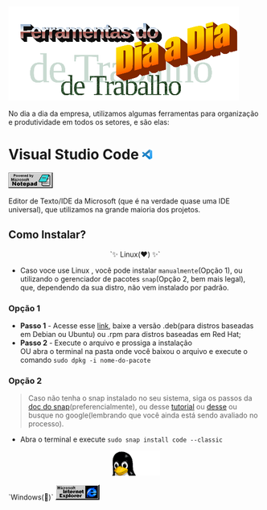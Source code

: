 <img src="./img/wordart.png"/> 


No dia a dia da empresa, utilizamos algumas ferramentas para organização e produtividade em todos os setores, e são elas:

# Visual Studio Code <img src="./img/vscode.png" width="20px">

<img src="./img/notepad.gif"/>

Editor de Texto/IDE da Microsoft (que é na verdade quase uma IDE universal), que utilizamos na grande maioria dos projetos.

## Como Instalar?

<p align="center">
`✨ Linux(❤️) ✨`
</p>


- Caso voce use Linux , você pode instalar `manualmente`(Opção 1), ou utilizando o gerenciador de pacotes `snap`(Opção 2, bem mais legal), que, dependendo da sua distro, não vem instalado por padrão.

### Opção 1 
- **Passo 1** - Acesse esse [link](https://code.visualstudio.com/download), baixe a versão .deb(para distros baseadas em Debian ou Ubuntu) ou .rpm para distros baseadas em Red Hat;
- **Passo 2** - Execute o arquivo e prossiga a instalação<br/> OU abra o terminal na pasta onde você baixou o arquivo e execute o comando `sudo dpkg -i nome-do-pacote`


### Opção 2
> Caso não tenha o snap instalado no seu sistema, siga os passos da [doc do snap](https://snapcraft.io/docs/installing-snapd)(preferencialmente), ou desse [tutorial](https://guialinux.uniriotec.br/snap/) ou [desse](https://www.edivaldobrito.com.br/suporte-a-pacotes-snap-no-linux/) ou busque no google(lembrando que você ainda está sendo avaliado no processo).
- Abra o terminal e execute `sudo snap install code --classic
`
<p align="center">
    <img src="./img/penguin-computing.gif" width="100px">
</p>
`Windows(🤢)`










<img src="./img/ie.gif">